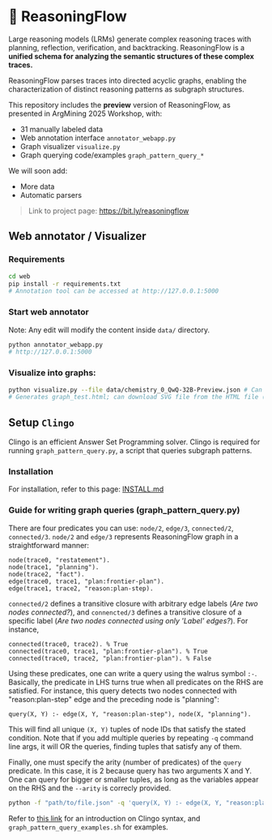 # 🌊 ReasoningFlow

Large reasoning models (LRMs) generate complex reasoning traces with planning, reflection, verification, and backtracking. ReasoningFlow is a **unified schema for analyzing the semantic structures of these complex traces.**

ReasoningFlow parses traces into directed acyclic graphs, enabling the characterization of distinct reasoning patterns as subgraph structures.

This repository includes the **preview** version of ReasoningFlow, as presented in ArgMining 2025 Workshop, with:
- 31 manually labeled data
- Web annotation interface `annotator_webapp.py`
- Graph visualizer `visualize.py`
- Graph querying code/examples `graph_pattern_query_*`

We will soon add:
- More data
- Automatic parsers

> Link to project page: https://bit.ly/reasoningflow

## Web annotator / Visualizer

### Requirements

```bash
cd web
pip install -r requirements.txt
# Annotation tool can be accessed at http://127.0.0.1:5000
```

### Start web annotator

Note: Any edit will modify the content inside `data/` directory.

```bash
python annotator_webapp.py
# http://127.0.0.1:5000
```

### Visualize into graphs:

```bash
python visualize.py --file data/chemistry_0_QwQ-32B-Preview.json # Can change --file to something else
# Generates graph_test.html; can download SVG file from the HTML file (via pyvis)
```

## Setup `Clingo`

Clingo is an efficient Answer Set Programming solver. Clingo is required for running `graph_pattern_query.py`, a script that queries subgraph patterns.

### Installation

For installation, refer to this page: [INSTALL.md](https://github.com/potassco/clingo/blob/master/INSTALL.md#build-install-and-test)

### Guide for writing graph queries (graph_pattern_query.py)

There are four predicates you can use: `node/2`, `edge/3`, `connected/2`, `connected/3`. `node/2` and `edge/3` represents ReasoningFlow graph in a straightforward manner:
```
node(trace0, "restatement").
node(trace1, "planning").
node(trace2, "fact").
edge(trace0, trace1, "plan:frontier-plan").
edge(trace1, trace2, "reason:plan-step).
```

`connected/2` defines a transitive closure with arbitrary edge labels (*Are two nodes connected?*), and `connencted/3` defines a transitive closure of a specific label (*Are two nodes connected using only 'Label' edges?*). For instance,
```
connected(trace0, trace2). % True
connected(trace0, trace1, "plan:frontier-plan"). % True
connected(trace0, trace2, "plan:frontier-plan"). % False
```

Using these predicates, one can write a query using the walrus symbol `:-`. Basically, the predicate in LHS turns true when all predicates on the RHS are satisfied. For instance, this query detects two nodes connected with "reason:plan-step" edge and the preceding node is "planning":
```
query(X, Y) :- edge(X, Y, "reason:plan-step"), node(X, "planning").
```

This will find all unique `(X, Y)` tuples of node IDs that satisfy the stated condition. Note that if you add multiple queries by repeating `-q` command line args, it will OR the queries, finding tuples that satisfy any of them.

Finally, one must specify the arity (number of predicates) of the `query` predicate. In this case, it is 2 because query has two arguments X and Y. One can query for bigger or smaller tuples, as long as the variables appear on the RHS and the `--arity` is correcly provided.

```sh
python -f "path/to/file.json" -q 'query(X, Y) :- edge(X, Y, "reason:plan-step"), node(X, "planning").' --arity 2
```

Refer to [this link](https://potassco.org/doc/start/) for an introduction on Clingo syntax, and `graph_pattern_query_examples.sh` for examples.